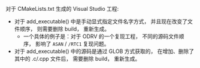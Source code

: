 对于 CMakeLists.txt 生成的 Visual Studio 工程:
- 对于 add_executable() 中是手动显式指定文件名字方式， 并且现在改变了文件顺序， 则需要删除 build， 重新生成。
    - 一个具体的例子是：对于 ODRV 的一个复现工程， 不同的源码文件顺序， 影响了 `ASAN` / `/RTC1` 复现问题。
- 对于 add_executable() 中的源码是通过 GLOB 方式获取的， 在增加、删除了其中的 .c/.cpp 文件后， 需要删除 build， 重新生成。
